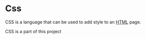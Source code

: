 # Css

CSS is a language that can be used to add style to an [HTML](/wiki/HTML) page.











CSS is a part of this project